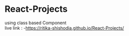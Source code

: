 # React-Projects
using class based Component<br>
live link : -https://ritika-shishodia.github.io/React-Projects/ 
